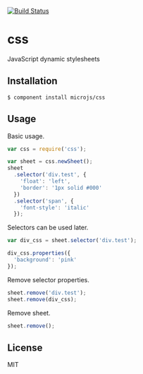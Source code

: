[![Build Status](https://secure.travis-ci.org/microjs/css.png?branch=master)](https://travis-ci.org/microjs/css)
# css

  JavaScript dynamic stylesheets

## Installation

    $ component install microjs/css

## Usage

  Basic usage.

```javascript
var css = require('css');

var sheet = css.newSheet();
sheet
  .selector('div.test', {
    'float': 'left',
    'border': '1px solid #000'
  })
  .selector('span', {
    'font-style': 'italic'
  });
```      
  
  Selectors can be used later.

```javascript
var div_css = sheet.selector('div.test');

div_css.properties({
  'background': 'pink'
});
```
    
  Remove selector properties.
  
```javascript
sheet.remove('div.test');
sheet.remove(div_css);
```
    
  Remove sheet.
  
```javascript
sheet.remove();
```

## License

  MIT